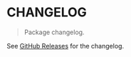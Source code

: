 # CHANGELOG

> Package changelog.

See [GitHub Releases](https://github.com/stdlib-js/stats-base-dists-geometric-mgf/releases) for the changelog.
